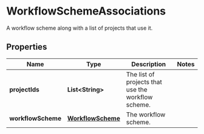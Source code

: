 

# WorkflowSchemeAssociations

A workflow scheme along with a list of projects that use it.

## Properties

| Name | Type | Description | Notes |
|------------ | ------------- | ------------- | -------------|
|**projectIds** | **List&lt;String&gt;** | The list of projects that use the workflow scheme. |  |
|**workflowScheme** | [**WorkflowScheme**](WorkflowScheme.md) | The workflow scheme. |  |



